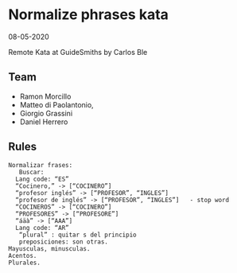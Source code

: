 # Normalize phrases kata

08-05-2020

Remote Kata at GuideSmiths by Carlos Ble

## Team

- Ramon Morcillo
- Matteo di Paolantonio,
- Giorgio Grassini
- Daniel Herrero

## Rules

```text
Normalizar frases:
   Buscar:
  Lang code: “ES”
  “Cocinero,” -> [“COCINERO”]
  “profesor inglés” -> [“PROFESOR”, “INGLES”]
  “profesor de inglés” -> [“PROFESOR”, “INGLES”]   - stop word
  “COCINEROS” -> [“COCINERO”]
  “PROFESORES” -> [“PROFESORE”]
  “áäà” -> [“AAA”]
  Lang code: “AR”
   “plural” : quitar s del principio
   preposiciones: son otras.
Mayusculas, minusculas.
Acentos.
Plurales.
```
